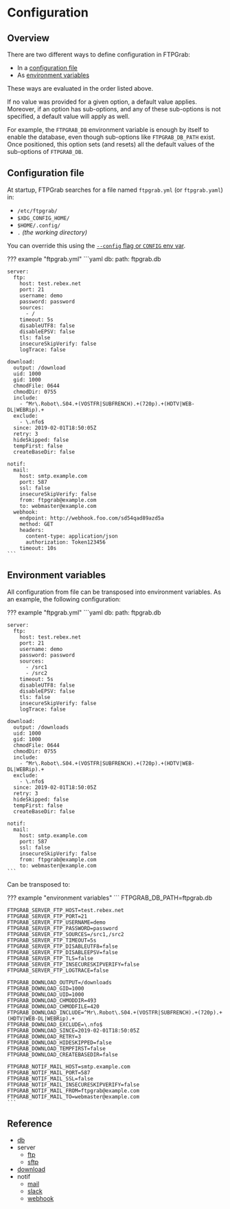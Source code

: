 # Configuration

## Overview

There are two different ways to define configuration in FTPGrab:

* In a [configuration file](#configuration-file)
* As [environment variables](#environment-variables)

These ways are evaluated in the order listed above.

If no value was provided for a given option, a default value applies. Moreover, if an option has sub-options, and any of these sub-options is not specified, a default value will apply as well.

For example, the `FTPGRAB_DB` environment variable is enough by itself to enable the database, even though sub-options like `FTPGRAB_DB_PATH` exist. Once positioned, this option sets (and resets) all the default values of the sub-options of `FTPGRAB_DB`.

## Configuration file

At startup, FTPGrab searches for a file named `ftpgrab.yml` (or `ftpgrab.yaml`) in:

* `/etc/ftpgrab/`
* `$XDG_CONFIG_HOME/`
* `$HOME/.config/`
* `.` _(the working directory)_

You can override this using the [`--config` flag or `CONFIG` env var](../usage/cli.md).

??? example "ftpgrab.yml"
    ```yaml
    db:
      path: ftpgrab.db
          
    server:
      ftp:
        host: test.rebex.net
        port: 21
        username: demo
        password: password
        sources:
          - /
        timeout: 5s
        disableUTF8: false
        disableEPSV: false
        tls: false
        insecureSkipVerify: false
        logTrace: false
    
    download:
      output: /download
      uid: 1000
      gid: 1000
      chmodFile: 0644
      chmodDir: 0755
      include:
        - ^Mr\.Robot\.S04.+(VOSTFR|SUBFRENCH).+(720p).+(HDTV|WEB-DL|WEBRip).+
      exclude:
        - \.nfo$
      since: 2019-02-01T18:50:05Z
      retry: 3
      hideSkipped: false
      tempFirst: false
      createBaseDir: false
    
    notif:
      mail:
        host: smtp.example.com
        port: 587
        ssl: false
        insecureSkipVerify: false
        from: ftpgrab@example.com
        to: webmaster@example.com
      webhook:
        endpoint: http://webhook.foo.com/sd54qad89azd5a
        method: GET
        headers:
          content-type: application/json
          authorization: Token123456
        timeout: 10s
    ```

## Environment variables

All configuration from file can be transposed into environment variables. As an example, the following configuration:

??? example "ftpgrab.yml"
    ```yaml
    db:
      path: ftpgrab.db
          
    server:
      ftp:
        host: test.rebex.net
        port: 21
        username: demo
        password: password
        sources:
          - /src1
          - /src2
        timeout: 5s
        disableUTF8: false
        disableEPSV: false
        tls: false
        insecureSkipVerify: false
        logTrace: false
    
    download:
      output: /downloads
      uid: 1000
      gid: 1000
      chmodFile: 0644
      chmodDir: 0755
      include:
        - ^Mr\.Robot\.S04.+(VOSTFR|SUBFRENCH).+(720p).+(HDTV|WEB-DL|WEBRip).+
      exclude:
        - \.nfo$
      since: 2019-02-01T18:50:05Z
      retry: 3
      hideSkipped: false
      tempFirst: false
      createBaseDir: false
    
    notif:
      mail:
        host: smtp.example.com
        port: 587
        ssl: false
        insecureSkipVerify: false
        from: ftpgrab@example.com
        to: webmaster@example.com
    ```

Can be transposed to:

??? example "environment variables"
    ```
    FTPGRAB_DB_PATH=ftpgrab.db
    
    FTPGRAB_SERVER_FTP_HOST=test.rebex.net
    FTPGRAB_SERVER_FTP_PORT=21
    FTPGRAB_SERVER_FTP_USERNAME=demo
    FTPGRAB_SERVER_FTP_PASSWORD=password
    FTPGRAB_SERVER_FTP_SOURCES=/src1,/src2
    FTPGRAB_SERVER_FTP_TIMEOUT=5s
    FTPGRAB_SERVER_FTP_DISABLEUTF8=false
    FTPGRAB_SERVER_FTP_DISABLEEPSV=false
    FTPGRAB_SERVER_FTP_TLS=false
    FTPGRAB_SERVER_FTP_INSECURESKIPVERIFY=false
    FTPGRAB_SERVER_FTP_LOGTRACE=false
    
    FTPGRAB_DOWNLOAD_OUTPUT=/downloads
    FTPGRAB_DOWNLOAD_GID=1000
    FTPGRAB_DOWNLOAD_UID=1000
    FTPGRAB_DOWNLOAD_CHMODDIR=493
    FTPGRAB_DOWNLOAD_CHMODFILE=420
    FTPGRAB_DOWNLOAD_INCLUDE=^Mr\.Robot\.S04.+(VOSTFR|SUBFRENCH).+(720p).+(HDTV|WEB-DL|WEBRip).+
    FTPGRAB_DOWNLOAD_EXCLUDE=\.nfo$
    FTPGRAB_DOWNLOAD_SINCE=2019-02-01T18:50:05Z
    FTPGRAB_DOWNLOAD_RETRY=3
    FTPGRAB_DOWNLOAD_HIDESKIPPED=false
    FTPGRAB_DOWNLOAD_TEMPFIRST=false
    FTPGRAB_DOWNLOAD_CREATEBASEDIR=false
    
    FTPGRAB_NOTIF_MAIL_HOST=smtp.example.com
    FTPGRAB_NOTIF_MAIL_PORT=587
    FTPGRAB_NOTIF_MAIL_SSL=false
    FTPGRAB_NOTIF_MAIL_INSECURESKIPVERIFY=false
    FTPGRAB_NOTIF_MAIL_FROM=ftpgrab@example.com
    FTPGRAB_NOTIF_MAIL_TO=webmaster@example.com
    ```

## Reference

* [db](db.md)
* server
  * [ftp](server/ftp.md)
  * [sftp](server/sftp.md)
* [download](download.md)
* notif
  * [mail](notif/mail.md)
  * [slack](notif/slack.md)
  * [webhook](notif/webhook.md)
